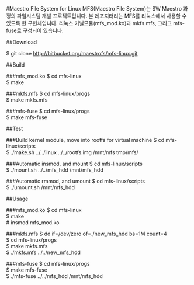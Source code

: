#Maestro File System for Linux
MFS(Maestro File System)는 SW Maestro 과정의 파일시스템 개발 프로젝트입니다. 본 레포지터리는 MFS를 리눅스에서 사용할 수 있도록 한 구현체입니다. 리눅스 커널모듈(mfs_mod.ko)과 mkfs.mfs, 그리고 mfs-fuse로 구성되어 있습니다.

##Download

$ git clone http://bitbucket.org/maestrofs/mfs-linux.git

##Build

###mfs_mod.ko
$ cd mfs-linux  
$ make

###mkfs.mfs
$ cd mfs-linux/progs  
$ make mkfs.mfs

###mfs-fuse
$ cd mfs-linux/progs  
$ make mfs-fuse

##Test

###Build kernel module, move into rootfs for virtual machine
$ cd mfs-linux/scripts  
$ ./make.sh ../../linux ../../rootfs.img /mnt/mfs tmp/mfs/

###Automatic insmod, and mount
$ cd mfs-linux/scripts  
$ ./mount.sh ../../mfs\_hdd /mnt/mfs\_hdd 

###Automatic rmmod, and umount
$ cd mfs-linux/scripts  
$ ./umount.sh /mnt/mfs\_hdd

##Usage

###mfs_mod.ko
$ cd mfs-linux  
$ make  
\# insmod mfs_mod.ko

###mkfs.mfs
$ dd if=/dev/zero of=./new\_mfs\_hdd bs=1M count=4  
$ cd mfs-linux/progs  
$ make mkfs.mfs  
$ ./mkfs.mfs ../../new\_mfs\_hdd

###mfs-fuse
$ cd mfs-linux/progs  
$ make mfs-fuse  
$ ./mfs-fuse ../../mfs\_hdd /mnt/mfs\_hdd


